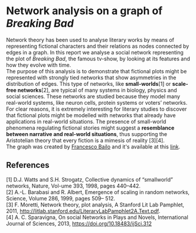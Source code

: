 # Network analysis on a graph of *Breaking Bad*
Network theory has been used to analyse literary works by means of representing fictional characters and their relations as nodes connected by edges in a graph. In this report we analyse a social network representing the plot of *Breaking Bad*, the famous tv-show, by looking at its features and how they evolve with time.
<br />
The purpose of this analysis is to demonstrate that fictional plots might be represented with strongly tied networks that show asymmetries in the distribution of edges. This type of networks, like **small-worlds**[1] or **scale-free networks**[2], are typical of many systems in biology, physics and social sciences. These networks are studied because they model many real-world systems, like neuron cells, protein systems or voters’ networks. For clear reasons, it is extremely interesting for literary studies to discover that fictional plots might be modelled with networks that already have applications in real-world situations. The presence of small-world phenomena regulating fictional stories might suggest a **resemblance between narrative and real-world situations**, thus supporting the Aristotelian theory that every fiction is a mimesis of reality [3][4].
<br />
The graph was created by [Francesco Bailo](https://github.com/fraba/bb_project) and it's available at this [link](http://www.francescobailo.net/wordpress/wp-content/uploads/data/breaking_bad_social_graph.json).
## References
[1] D.J. Watts and S.H. Strogatz, Collective dynamics of “smallworld” networks, Nature, Vol-ume 393, 1998, pages 440–442.
<br />
[2] A.-L. Barabasi and R. Albert, Emergence of scaling in random networks, Science, Volume 286, 1999, pages 509– 512.
<br />
[3] F. Moretti, Network theory, plot analysis, A Stanford Lit Lab Pamphlet, 2011, http://litlab.stanford.edu/LiteraryLabPamphlet2A.Text.pdf.
<br />
[4] A. C. Sparavigna, On social Networks in Plays and Novels, International Journal of Sciences, 2013, https://doi.org/10.18483/ijSci.312
